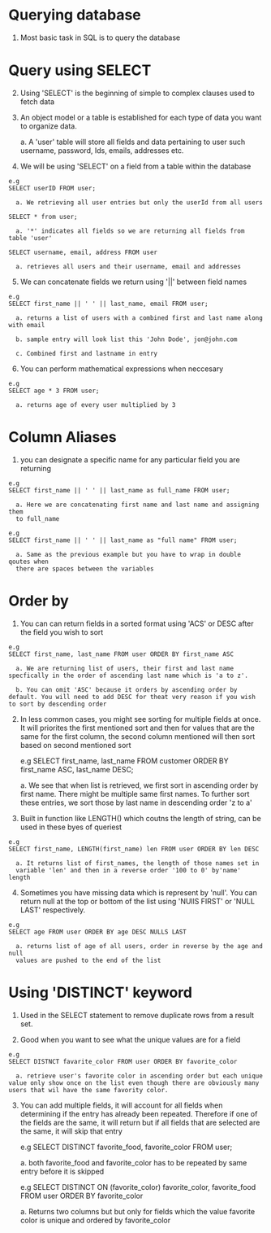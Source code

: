 # Querying database

  1. Most basic task in SQL is to query the database 


# Query using SELECT

  2. Using 'SELECT' is the beginning of simple to complex clauses used to fetch
     data
  
  3. An object model or a table is established for each type of data you want to
     organize data. 

     a. A 'user' table will store all fields and data pertaining to user such
     username, password, Ids, emails, addresses etc. 

  4. We will be using 'SELECT' on a field from a table within the database 

    e.g 
    SELECT userID FROM user;

      a. We retrieving all user entries but only the userId from all users

    SELECT * from user;

      a. '*' indicates all fields so we are returning all fields from table 'user'

    SELECT username, email, address FROM user

      a. retrieves all users and their username, email and addresses

  5. We can concatenate fields we return using '||' between field names 

    e.g
    SELECT first_name || ' ' || last_name, email FROM user;

      a. returns a list of users with a combined first and last name along with email

      b. sample entry will look list this 'John Dode', jon@john.com

      c. Combined first and lastname in entry

  6. You can perform mathematical expressions when neccesary

    e.g
    SELECT age * 3 FROM user;

      a. returns age of every user multiplied by 3

# Column Aliases

  1. you can designate a specific name for any particular field you are
     returning 

    e.g
    SELECT first_name || ' ' || last_name as full_name FROM user;

      a. Here we are concatenating first name and last name and assigning them
      to full_name 

    e.g
    SELECT first_name || ' ' || last_name as "full name" FROM user;

      a. Same as the previous example but you have to wrap in double qoutes when 
      there are spaces between the variables

# Order by

  1. You can can return fields in a sorted format using 'ACS' or DESC after the
     field you wish to sort
  
    e.g
    SELECT first_name, last_name FROM user ORDER BY first_name ASC

      a. We are returning list of users, their first and last name specfically in the order of ascending last name which is 'a to z'.

      b. You can omit 'ASC' because it orders by ascending order by default. You will need to add DESC for theat very reason if you wish to sort by descending order

  2. In less common cases, you might see sorting for multiple fields at once. It
     will priorites the first mentioned sort and then for values that are the
     same for the first column, the second column mentioned will then sort based
     on second mentioned sort 

      e.g
      SELECT first_name, last_name FROM customer ORDER BY first_name ASC,
      last_name DESC;

        a. We see that when list is retrieved, we first sort in ascending order
        by first name. There might be multiple same first names. To further sort
        these entries, we sort those by last name in descending order 'z to a'

  3. Built in function like LENGTH() which coutns the length of string, can be
     used in these byes of queriest 

    e.g
    SELECT first_name, LENGTH(first_name) len FROM user ORDER BY len DESC

      a. It returns list of first_names, the length of those names set in
      variable 'len' and then in a reverse order '100 to 0' by'name' length
  
  4. Sometimes you have missing data which is represent by 'null'. You can
     return null at the top or bottom of the list using 'NUllS FIRST' or 'NULL
     LAST' respectively. 


    e.g 
    SELECT age FROM user ORDER BY age DESC NULLS LAST

      a. returns list of age of all users, order in reverse by the age and null
      values are pushed to the end of the list

# Using 'DISTINCT' keyword

  1. Used in the SELECT statement to remove duplicate rows from a result set. 

  2. Good when you want to see what the unique values are for a field 

    e.g
    SELECT DISTNCT favarite_color FROM user ORDER BY favorite_color

      a. retrieve user's favorite color in ascending order but each unique value only show once on the list even though there are obviously many users that wil have the same favority color.

  3. You can add multiple fields, it will account for all fields when
     determining if the entry has already been repeated. Therefore if one of the
     fields are the same, it will return but if all fields that are selected are
     the same, it will skip that entry

      e.g 
      SELECT DISTINCT favorite_food, favorite_color FROM user;

        a. both favorite_food and favorite_color has to be repeated by same
        entry before it is skipped

      e.g 
      SELECT DISTINCT ON (favorite_color) favorite_color, favorite_food FROM
      user ORDER BY favorite_color

        a. Returns two columns but but only for fields which the value favorite
        color is unique and ordered by favorite_color

  